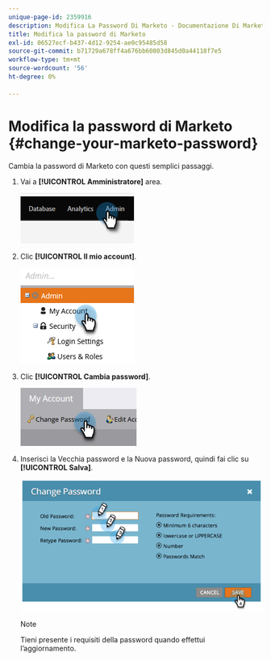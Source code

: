 ```yaml
---
unique-page-id: 2359916
description: Modifica La Password Di Marketo - Documentazione Di Marketo - Documentazione Del Prodotto
title: Modifica la password di Marketo
exl-id: 06527ecf-b437-4d12-9254-ae0c95485d58
source-git-commit: b71729a678ff4a676bb60803d845d0a44118f7e5
workflow-type: tm+mt
source-wordcount: '56'
ht-degree: 0%

---
```


# Modifica la password di Marketo {#change-your-marketo-password}

Cambia la password di Marketo con questi semplici passaggi.

1. Vai a **[!UICONTROL Amministratore]** area.

   ![](assets/change-your-marketo-password-1.png)

1. Clic **[!UICONTROL Il mio account]**.

   ![](assets/change-your-marketo-password-2.png)

1. Clic **[!UICONTROL Cambia password]**.

   ![](assets/change-your-marketo-password-3.png)

1. Inserisci la Vecchia password e la Nuova password, quindi fai clic su **[!UICONTROL Salva]**.

   ![](assets/change-your-marketo-password-4.png)

   >[!NOTE]
   >
   >Tieni presente i requisiti della password quando effettui l’aggiornamento.
